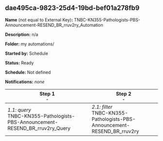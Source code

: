 ## dae495ca-9823-25d4-19bd-bef01a278fb9

**Name** (not equal to External Key)**:** TNBC-KN355-Pathologists-PBS-Announcement-RESEND_BR_rruv2ry_Automation

**Description:** n/a

**Folder:** my automations/

**Started by:** Schedule

**Status:** Ready

**Schedule:** Not defined

**Notifications:** _none_


| Step 1<br>_<small>-</small>_ | Step 2<br>_<small>-</small>_ |
| --- | --- |
| _1.1: query_<br>TNBC-KN355-Pathologists-PBS-Announcement-RESEND_BR_rruv2ry_Query | _2.1: filter_<br>TNBC-KN355-Pathologists-PBS-Announcement-RESEND_BR_rruv2ry |
